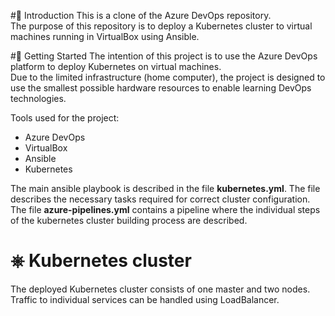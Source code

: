 #🚀 Introduction 
This is a clone of the Azure DevOps repository.  
The purpose of this repository is to deploy a Kubernetes cluster to virtual machines running in VirtualBox using Ansible.

#🔨 Getting Started
The intention of this project is to use the Azure DevOps platform to deploy Kubernetes on virtual machines.  
Due to the limited infrastructure (home computer), the project is designed to use the smallest possible hardware resources to enable learning DevOps technologies.

Tools used for the project:
- Azure DevOps
- VirtualBox
- Ansible
- Kubernetes

The main ansible playbook is described in the file **kubernetes.yml**. The file describes the necessary tasks required for correct cluster configuration.  
The file **azure-pipelines.yml** contains a pipeline where the individual steps of the kubernetes cluster building process are described.

# ⎈ Kubernetes cluster
The deployed Kubernetes cluster consists of one master and two nodes. Traffic to individual services can be handled using LoadBalancer.